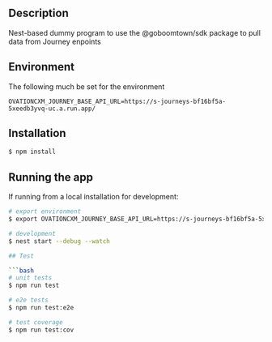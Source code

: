 
## Description

Nest-based dummy program to use the @goboomtown/sdk package to pull data from Journey enpoints

## Environment

The following much be set for the environment

```
OVATIONCXM_JOURNEY_BASE_API_URL=https://s-journeys-bf16bf5a-5xeedb3yvq-uc.a.run.app/
```

## Installation

```bash
$ npm install
```

## Running the app

If running from a local installation for development:

```bash
# export environment
$ export OVATIONCXM_JOURNEY_BASE_API_URL=https://s-journeys-bf16bf5a-5xeedb3yvq-uc.a.run.app/

# development
$ nest start --debug --watch

## Test

```bash
# unit tests
$ npm run test

# e2e tests
$ npm run test:e2e

# test coverage
$ npm run test:cov
```

